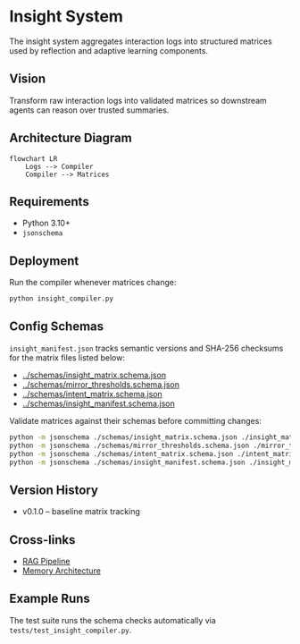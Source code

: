 # Insight System

The insight system aggregates interaction logs into structured matrices used by
reflection and adaptive learning components.

## Vision

Transform raw interaction logs into validated matrices so downstream agents can
reason over trusted summaries.

## Architecture Diagram

```mermaid
flowchart LR
    Logs --> Compiler
    Compiler --> Matrices
```

## Requirements

- Python 3.10+
- `jsonschema`

## Deployment

Run the compiler whenever matrices change:

```bash
python insight_compiler.py
```

## Config Schemas

`insight_manifest.json` tracks semantic versions and SHA-256 checksums for the
matrix files listed below:

- [../schemas/insight_matrix.schema.json](../schemas/insight_matrix.schema.json)
- [../schemas/mirror_thresholds.schema.json](../schemas/mirror_thresholds.schema.json)
- [../schemas/intent_matrix.schema.json](../schemas/intent_matrix.schema.json)
- [../schemas/insight_manifest.schema.json](../schemas/insight_manifest.schema.json)

Validate matrices against their schemas before committing changes:

```bash
python -m jsonschema ./schemas/insight_matrix.schema.json ./insight_matrix.json
python -m jsonschema ./schemas/mirror_thresholds.schema.json ./mirror_thresholds.json
python -m jsonschema ./schemas/intent_matrix.schema.json ./intent_matrix.json
python -m jsonschema ./schemas/insight_manifest.schema.json ./insight_manifest.json
```

## Version History

- v0.1.0 – baseline matrix tracking

## Cross-links

- [RAG Pipeline](rag_pipeline.md)
- [Memory Architecture](memory_architecture.md)

## Example Runs

The test suite runs the schema checks automatically via
`tests/test_insight_compiler.py`.
